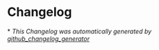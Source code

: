 # Changelog
\* *This Changelog was automatically generated by [github_changelog_generator](https://github.com/github-changelog-generator/github-changelog-generator)*
